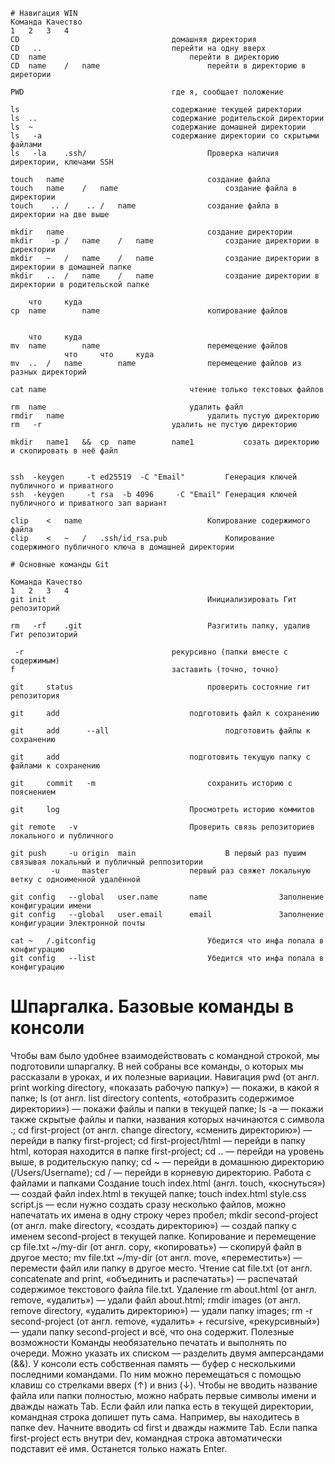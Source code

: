 	# Навигация WIN									
	Команда	Качество								
	1	2	3	4						
	CD									домашняя директория
	CD	 ..								перейти на одну вверх
	CD	name								перейти в директорию
	CD	name	/	name						перейти в директорию в диретории
										
	PWD									где я, сообщает положение
										
	ls									содержание текущей директории
	ls 	..								содержание родительской директории
	ls 	~								содержание домашней директории
	ls	 -a								содержание директории со скрытыми файлами
	ls	 -la	.ssh/							Проверка наличия директории, ключами SSH
										
	touch	name								создание файла
	touch	name	/	name						создание файла в директории
	touch	 ..	/	 ..	/	name				создание файла в директории на две выше
										
	mkdir	name								создание директории
	mkdir	 -p	/	name	/	name				создание директории в директории
	mkdir	~	/	name	/	name				создание директории в директории в домашней папке
	mkdir	..	/	name	/	name				создание директории в директории в родительской папке
										
		что		куда						
	cp	name		name						копирование файлов
										
										
		что		куда						
	mv	name		name						перемещение файлов
				что		что		куда		
	mv	..	/	name		name				перемещение файлов из разных директорий
										
	cat	name								чтение только текстовых файлов
										
	rm	name								удалить файл
	rmdir	name								удалить пустую директорию
	rm	 -r								удалить не пустую директорию
										
	mkdir	name1	&&	cp	name		name1			созать директорию и скопировать в неё файл
										
										
	ssh	 -keygen 	 -t	ed25519	 -C	"Email"			Генерация ключей публичного и приватного
	ssh	 -keygen 	 -t	rsa	 -b	4096	 -C	"Email"	Генерация ключей публичного и приватного зап вариант
										
	clip	<	name							Копирование содержимого файла
	clip	<	~	/	.ssh/id_rsa.pub				Копирование содержимого публичного ключа в домашней директории
						
	# Основные команды Git									
					
	Команда	Качество								
	1	2	3	4						
	git init									Инициализировать Гит репозиторий
										
	rm	 -rf	.git							Разгитить папку, удалив Гит репозиторий
										
	 -r									рекурсивно (папки вместе с содержимым)
	f									заставить (точно, точно)
										
	git 	status								проверить состояние гит репозитория
										
	git 	add								подготовить файл к сохранению
										
	git 	add 	 --all							подготовить файлы к сохранению
										
	git 	add								подготовить текущую папку с файлами к сохранению
										
	git 	commit	 -m							сохранить историю с пояснением
										
	git 	log								Просмотреть историю коммитов
										
	git	remote	 -v							Проверить связь репозиториев локального и публичного
										
	git	push	 -u	origin	main					В первый раз пушим связывая локальный и публичный реппозитории
			 -u		master					первый раз свяжет локальную ветку с одноименной удалённой
										
	git	config	 --global	user.name		name				Заполнение конфигурации имени
	git	config	 --global	user.email		email				Заполнение конфигурации Электронной почты
										
	cat	~	/.gitconfig							Убедится что инфа попала в конфигурацию
	git	config	 --list							Убедится что инфа попала в конфигурацию

				


# Шпаргалка. Базовые команды в консоли
Чтобы вам было удобнее взаимодействовать с командной строкой, мы подготовили шпаргалку. В ней собраны все команды, о которых мы рассказали в уроках, и их полезные вариации. 
Навигация
pwd (от англ. print working directory, «показать рабочую папку») — покажи, в какой я папке;
ls (от англ. list directory contents, «отобразить содержимое директории») — покажи файлы и папки в текущей папке;
ls -a — покажи также скрытые файлы и папки, названия которых начинаются с символа .;
cd first-project (от англ. change directory, «сменить директорию») — перейди в папку first-project;
cd first-project/html — перейди в папку html, которая находится в папке first-project;
cd .. — перейди на уровень выше, в родительскую папку;
cd ~ — перейди в домашнюю директорию (/Users/Username);
cd / — перейди в корневую директорию.
Работа с файлами и папками
Создание
touch index.html (англ. touch, «коснуться») — создай файл index.html в текущей папке;
touch index.html style.css script.js — если нужно создать сразу несколько файлов, можно напечатать их имена в одну строку через пробел;
mkdir second-project (от англ. make directory, «создать директорию») — создай папку с именем second-project в текущей папке.
Копирование и перемещение
cp file.txt ~/my-dir (от англ. copy, «копировать») — скопируй файл в другое место;
mv file.txt ~/my-dir (от англ. move, «переместить») — перемести файл или папку в другое место.
Чтение
cat file.txt (от англ. concatenate and print, «объединить и распечатать») — распечатай содержимое текстового файла file.txt.
Удаление
rm about.html (от англ. remove, «удалить») — удали файл about.html;
rmdir images (от англ. remove directory, «удалить директорию») — удали папку images;
rm -r second-project (от англ. remove, «удалить» + recursive, «рекурсивный») — удали папку second-project и всё, что она содержит.
Полезные возможности
Команды необязательно печатать и выполнять по очереди. Можно указать их списком — разделить двумя амперсандами (&&).
У консоли есть собственная память — буфер с несколькими последними командами. По ним можно перемещаться с помощью клавиш со стрелками вверх (↑) и вниз (↓).
Чтобы не вводить название файла или папки полностью, можно набрать первые символы имени и дважды нажать Tab. Если файл или папка есть в текущей директории, командная строка допишет путь сама.
Например, вы находитесь в папке dev. Начните вводить cd first и дважды нажмите Tab. Если папка first-project есть внутри dev, командная строка автоматически подставит её имя. Останется только нажать Enter.